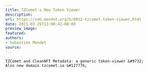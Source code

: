 ```yaml
---
title: TZComet's New Token Viewer
description:
url: https://seb.mondet.org/b/0012-tzcomet-token-viewer.html
date: 2021-03-25T13:00:42-00:00
preview_image:
featured:
authors:
- Sebastien Mondet
source:
---
```



    TZComet and CleanNFT Metadata: a generic token-viewer &#9732;
    Also new domain tzcomet.io &#127776;
   
